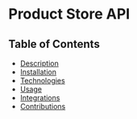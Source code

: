 <h1>Product Store API</h1>

<h2>Table of Contents</h2>

<ul>
  <li><a href="https://github.com/tableofcontent" target="#">Description</a></li>
  <li><a href="https://github.com/tableofcontent" target="#">Installation</a></li>
  <li><a href="https://github.com/tableofcontent" target="#">Technologies</a></li>
  <li><a href="https://github.com/tableofcontent" target="#">Usage</a></li>
  <li><a href="https://github.com/tableofcontent" target="#">Integrations</a></li>
  <li><a href="https://github.com/tableofcontent" target="#">Contributions</a></li>
</ul>







